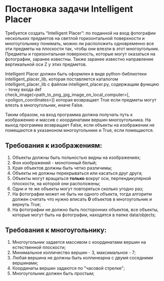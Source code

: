 # Постановка задачи Intelligent Placer
Требуется создать “Intelligent Placer”: по поданной на вход фотографии нескольких предметов на светлой горизонтальной поверхности и многоугольнику понимать, можно ли расположить одновременно все эти предметы на плоскости так, чтобы они влезли в этот многоугольник. Предметы и горизонтальная поверхность, которые могут оказаться на фотографии, заранее известны. Также заранее известно направление вертикальной оси Z у этих предметов.

Intelligent Placer должен быть оформлен в виде python-библиотеки intelligent_placer_lib, которая поставляется каталогом intelligent_placer_lib с файлом intelligent_placer.py, содержащим функцию - точку входа def check_image(<path_to_png_jpg_image_on_local_computer>[, <poligon_coordinates>])
которая возвращает True если предметы могут влезть в многоугольник, иначе False.

Таким образом, на вход программа должна получать путь к изображению и массив с координатами вершин многоугольника. На выход программа возвращает False, еcли объекты на изображении не помещаются в указаноном многоугольнике и True, если помещаются.

## Требования к изображениям:

1) Объекты должны быть польностью видны на изображениях;
2) Фон изображений - монотонный белый;
3) Края объектов должны быть четко различимы;
4) Объекты не должны перекрываться или касаться друг друга;
5) Объекты могут вращаться **только** вокруг оси, перпендикулярной плоскости, на которой они расположены;
6) Одни и те же объекты могут повторяться сколько угодно раз;
7) На фотографии может не быть ни одного объекта, тогда алгоритм должен считать что нужно вписать **0** объектов в многоугольник и вернуть True;
8) На фотографии не должно быть посторонних объектов, все объекты, которые могут быть на фотографии, находятся в папке data/objects;

## Требования к многоугольнику:
1) Многоугольник задается массивом с координатами вершин на естественной плоскости;
2) Минимальное колличество вершин - 3, максимальное - 7;
3) Любая вершина не должны быть коллинеарна с двумя соседними вершинами;
4) Координаты вершин задаются по "часовой стрелке";
5) Многоугольник должен быть простым;
